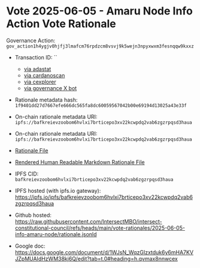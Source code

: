 
# Vote 2025-06-05 - Amaru Node Info Action Vote Rationale

Governance Action: `gov_action1h4ygjv0hjfj3lmafcm76rpdzcm8vsvj9k5wejn3npyxwxm3fesnqqw9kxxz`

- Transaction ID: ``
  - [via adastat](https://adastat.net/transactions/)
  - [via cardanoscan](https://cardanoscan.io/vote/)
  - [via cexplorer](https://cexplorer.io/tx//governance#data)
  - [via governance X bot](https://x.com/GovActions/status/)

- Rationale metadata hash: `1f9401dd27d7667efe666dc565fa8dc60059567042b00e69194d13025a43e33f`
- On-chain rationale metadata URI: `ipfs://bafkreievzoobom6hvlxi7brticepo3xv22kcwpdq2vab6zgzrpqsd3haua`
- On-chain rationale metadata URI: `ipfs://bafkreievzoobom6hvlxi7brticepo3xv22kcwpdq2vab6zgzrpqsd3haua`

- [Rationale File](./rationale.jsonld)
- [Rendered Human Readable Markdown Rationale File](./rationale.jsonld.md)

- IPFS CID: `bafkreievzoobom6hvlxi7brticepo3xv22kcwpdq2vab6zgzrpqsd3haua`
- IPFS hosted (with ipfs.io gateway): <https://ipfs.io/ipfs/bafkreievzoobom6hvlxi7brticepo3xv22kcwpdq2vab6zgzrpqsd3haua>

- Github hosted: <https://raw.githubusercontent.com/IntersectMBO/intersect-constitutional-council/refs/heads/main/vote-rationales/2025-06-05-info-amaru-node/rationale.jsonld>
- Google doc: <https://docs.google.com/document/d/1WJsN_WqzGIzxtduk6y6mHA7KVJZpMUAIdHzWM38kj6Q/edit?tab=t.0#heading=h.qvmax8nnwcex>
